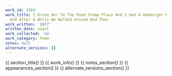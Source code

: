 ```yaml
---
work_id: 1564
work_title: I Drove Her To The Food Stamp Place And I Had A Hamburger While I Waited
  And After A While We Walked Around And Then
work_written: '1977'
written_date: exact
work_collected: 'no'
work_category: Poem
notes: null
alternate_versions: []
---
```


{{ section_title() }}
{{ work_info() }}
{{ notes_section() }}
{{ appearances_section() }}
{{ alternate_versions_section() }}